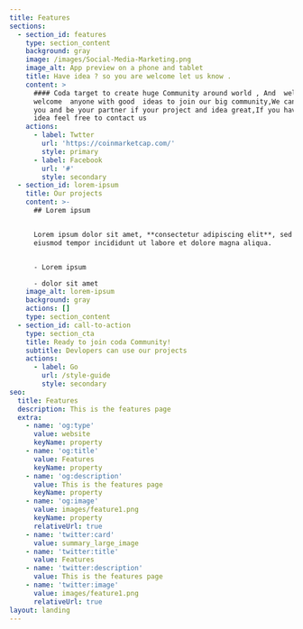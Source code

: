 ```yaml
---
title: Features
sections:
  - section_id: features
    type: section_content
    background: gray
    image: /images/Social-Media-Marketing.png
    image_alt: App preview on a phone and tablet
    title: Have idea ? so you are welcome let us know .
    content: >
      #### Coda target to create huge Community around world , And  welcome
      welcome  anyone with good  ideas to join our big community,We can support
      you and be your partner if your project and idea great,If you have a good
      idea feel free to contact us
    actions:
      - label: Twtter
        url: 'https://coinmarketcap.com/'
        style: primary
      - label: Facebook
        url: '#'
        style: secondary
  - section_id: lorem-ipsum
    title: Our projects
    content: >-
      ## Lorem ipsum


      Lorem ipsum dolor sit amet, **consectetur adipiscing elit**, sed do
      eiusmod tempor incididunt ut labore et dolore magna aliqua.


      - Lorem ipsum

      - dolor sit amet
    image_alt: lorem-ipsum
    background: gray
    actions: []
    type: section_content
  - section_id: call-to-action
    type: section_cta
    title: Ready to join coda Community!
    subtitle: Devlopers can use our projects
    actions:
      - label: Go
        url: /style-guide
        style: secondary
seo:
  title: Features
  description: This is the features page
  extra:
    - name: 'og:type'
      value: website
      keyName: property
    - name: 'og:title'
      value: Features
      keyName: property
    - name: 'og:description'
      value: This is the features page
      keyName: property
    - name: 'og:image'
      value: images/feature1.png
      keyName: property
      relativeUrl: true
    - name: 'twitter:card'
      value: summary_large_image
    - name: 'twitter:title'
      value: Features
    - name: 'twitter:description'
      value: This is the features page
    - name: 'twitter:image'
      value: images/feature1.png
      relativeUrl: true
layout: landing
---
```

